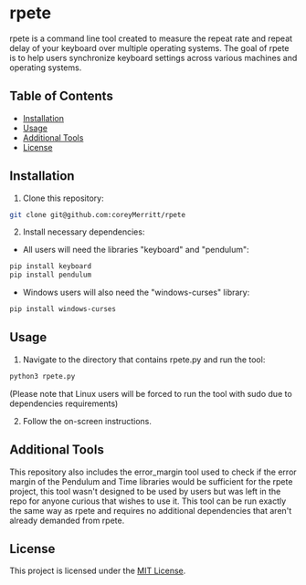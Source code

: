 # rpete

rpete is a command line tool created to measure the repeat rate and repeat delay of your keyboard over multiple operating systems. The goal of rpete is to help users synchronize keyboard settings across various machines and operating systems.

## Table of Contents

- [Installation](#installation)
- [Usage](#usage)
- [Additional Tools](#additional-tools)
- [License](#license)

## Installation

1. Clone this repository:
```bash
git clone git@github.com:coreyMerritt/rpete
```
2. Install necessary dependencies:
  - All users will need the libraries "keyboard" and "pendulum":
  ```bash
  pip install keyboard
  pip install pendulum
  ```

  - Windows users will also need the "windows-curses" library:
  ```powershell  
  pip install windows-curses
  ```

## Usage

1. Navigate to the directory that contains rpete.py and run the tool:
```bash
python3 rpete.py
```
(Please note that Linux users will be forced to run the tool with sudo due to dependencies requirements)

2. Follow the on-screen instructions.

## Additional Tools

This repository also includes the error_margin tool used to check if the error margin of the Pendulum and Time libraries would be sufficient for the rpete project, this tool wasn't designed to be used by users but was left in the repo for anyone curious that wishes to use it. This tool can be run exactly the same way as rpete and requires no additional dependencies that aren't already demanded from rpete.

## License

This project is licensed under the [MIT License](LICENSE).
